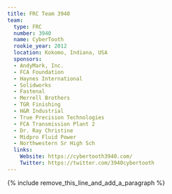 ```yaml
---
title: FRC Team 3940
team:
  type: FRC
  number: 3940
  name: CyberTooth
  rookie_year: 2012
  location: Kokomo, Indiana, USA
  sponsors:
  - AndyMark, Inc.
  - FCA Foundation
  - Haynes International
  - Solidworks
  - Fastenal
  - Merrell Brothers
  - TGR Finishing
  - H&R Industrial
  - True Precision Technologies
  - FCA Transmission Plant 2
  - Dr. Ray Christine
  - Midpro Fluid Power
  - Northwestern Sr High Sch
  links:
    Website: https://cybertooth3940.com/
    Twitter: https://twitter.com/3940cybertooth
---
```


{% include remove_this_line_and_add_a_paragraph %}